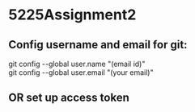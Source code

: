 # 5225Assignment2<br>
<h2>Config username and email for git:<br></h2>
<p>
git config --global user.name "(email id)"<br>
git config --global user.email "(your email)"<br>
</p>

<h2>OR set up access token</h2>

